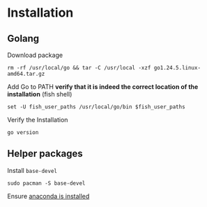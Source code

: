 # Installation
## Golang
Download package
```fish
rm -rf /usr/local/go && tar -C /usr/local -xzf go1.24.5.linux-amd64.tar.gz
```
Add Go to PATH **verify that it is indeed the correct location of the installation** (fish shell)
```fish
set -U fish_user_paths /usr/local/go/bin $fish_user_paths
```
Verify the Installation
```fish
go version
```

## Helper packages

Install `base-devel`
```fish
sudo pacman -S base-devel
```
Ensure [anaconda is installed](./anaconda.md)
